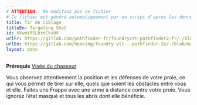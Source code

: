 ```yaml
---
# ATTENTION : Ne modifiez pas ce fichier
# Ce fichier est généré automatiquement par un script d'après les données du module Foundry VTT officiel et de sa traduction
title: Tir de ciblage
titleEn: Targeting Shot
id: HVwmYfSLhrnCksHV
urlFr: https://gitlab.com/pathfinder-fr/foundryvtt-pathfinder2-fr/-/blob/master/data/feats/HVwmYfSLhrnCksHV.htm
urlEn: https://gitlab.com/hooking/foundry-vtt---pathfinder-2e/-/blob/master/packs/data/feats.db/targeting-shot.json
layout: dons
---
```

**Prérequis** [Visée du chasseur](visée-du-chasseur.html)

Vous observez attentivement la position et les défenses de votre proie, ce qui vous permet de tirer sur elle, quels que soient les obstacles entre vous et elle. Faites une Frappe avec une arme à distance contre votre proie. Vous ignorez l’état masqué et tous les abris dont elle bénéficie.
